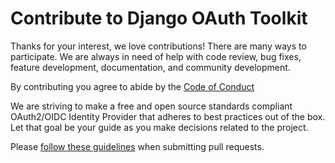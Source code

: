 # Contribute to Django OAuth Toolkit

Thanks for your interest, we love contributions! There are many ways to participate. We are always in need of help with code review, bug fixes, feature development, documentation, and community development. 

By contributing you agree to abide by the [Code of Conduct](./CODE_OF_CONDUCT.md)

We are striving to make a free and open source standards compliant OAuth2/OIDC Identity Provider that adheres to best practices out of the box. Let that goal be your guide as you make decisions related to the project. 

Please [follow these guidelines](https://django-oauth-toolkit.readthedocs.io/en/latest/contributing.html)
when submitting pull requests.
